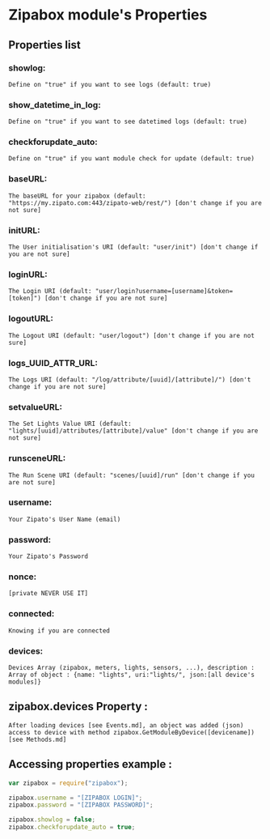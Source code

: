# Zipabox module's Properties

## Properties list
### showlog:
```
Define on "true" if you want to see logs (default: true)
```
### show_datetime_in_log:
```
Define on "true" if you want to see datetimed logs (default: true)
```
### checkforupdate_auto:
```
Define on "true" if you want module check for update (default: true)
```
### baseURL:
```
The baseURL for your zipabox (default: "https://my.zipato.com:443/zipato-web/rest/") [don't change if you are not sure]
```
### initURL:
```
The User initialisation's URI (default: "user/init") [don't change if you are not sure]
```
### loginURL:
```
The Login URI (default: "user/login?username=[username]&token=[token]") [don't change if you are not sure]
```
### logoutURL:
```
The Logout URI (default: "user/logout") [don't change if you are not sure]
```	
### logs_UUID_ATTR_URL:
```
The Logs URI (default: "/log/attribute/[uuid]/[attribute]/") [don't change if you are not sure]
```
### setvalueURL:
```
The Set Lights Value URI (default: "lights/[uuid]/attributes/[attribute]/value" [don't change if you are not sure]
```
### runsceneURL:
```
The Run Scene URI (default: "scenes/[uuid]/run" [don't change if you are not sure]
```
### username:
```
Your Zipato's User Name (email)
```
### password:
```
Your Zipato's Password
```
### nonce:
```
[private NEVER USE IT]
```
### connected:
```
Knowing if you are connected
```
### devices:
```
Devices Array (zipabox, meters, lights, sensors, ...), description : Array of object : {name: "lights", uri:"lights/", json:[all device's modules]}
``` 
	
## zipabox.devices Property :
```
After loading devices [see Events.md], an object was added (json) access to device with method zipabox.GetModuleByDevice([devicename]) [see Methods.md]
```
	
## Accessing properties example :
```js
var zipabox = require("zipabox");

zipabox.username = "[ZIPABOX LOGIN]";
zipabox.password = "[ZIPABOX PASSWORD]";

zipabox.showlog = false;
zipabox.checkforupdate_auto = true;
```
	